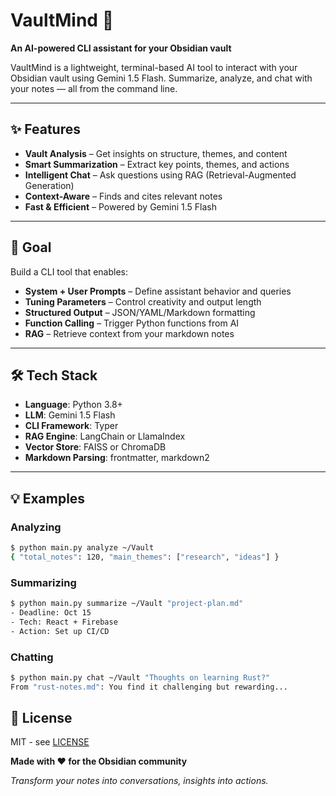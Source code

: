 # VaultMind 🧠

**An AI-powered CLI assistant for your Obsidian vault**

VaultMind is a lightweight, terminal-based AI tool to interact with your Obsidian vault using Gemini 1.5 Flash. Summarize, analyze, and chat with your notes — all from the command line.

---

## ✨ Features

* **Vault Analysis** – Get insights on structure, themes, and content
* **Smart Summarization** – Extract key points, themes, and actions
* **Intelligent Chat** – Ask questions using RAG (Retrieval-Augmented Generation)
* **Context-Aware** – Finds and cites relevant notes
* **Fast & Efficient** – Powered by Gemini 1.5 Flash

---

## 🎯 Goal

Build a CLI tool that enables:

* **System + User Prompts** – Define assistant behavior and queries
* **Tuning Parameters** – Control creativity and output length
* **Structured Output** – JSON/YAML/Markdown formatting
* **Function Calling** – Trigger Python functions from AI
* **RAG** – Retrieve context from your markdown notes

---

## 🛠️ Tech Stack

* **Language**: Python 3.8+
* **LLM**: Gemini 1.5 Flash
* **CLI Framework**: Typer
* **RAG Engine**: LangChain or LlamaIndex
* **Vector Store**: FAISS or ChromaDB
* **Markdown Parsing**: frontmatter, markdown2

---

## 💡 Examples

### Analyzing

```bash
$ python main.py analyze ~/Vault
{ "total_notes": 120, "main_themes": ["research", "ideas"] }
```

### Summarizing

```bash
$ python main.py summarize ~/Vault "project-plan.md"
- Deadline: Oct 15
- Tech: React + Firebase
- Action: Set up CI/CD
```

### Chatting

```bash
$ python main.py chat ~/Vault "Thoughts on learning Rust?"
From "rust-notes.md": You find it challenging but rewarding...
```


## 🌟 License

MIT - see [LICENSE](LICENSE)


**Made with ❤️ for the Obsidian community**

*Transform your notes into conversations, insights into actions.*


